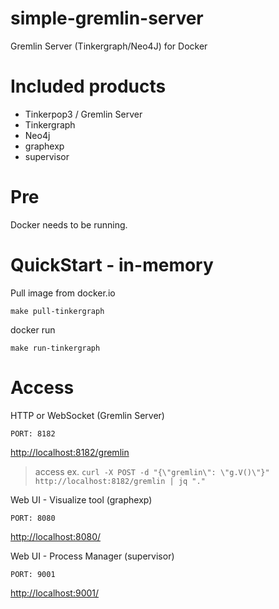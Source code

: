 # simple-gremlin-server
Gremlin Server (Tinkergraph/Neo4J) for Docker

# Included products

- Tinkerpop3 / Gremlin Server
- Tinkergraph
- Neo4j
- graphexp
- supervisor

# Pre

Docker needs to be running.

# QuickStart - in-memory

Pull image from docker.io

```
make pull-tinkergraph
```

docker run

```
make run-tinkergraph
```

# Access

HTTP or WebSocket (Gremlin Server)

`PORT: 8182`

[http://localhost:8182/gremlin](http://localhost:8182/gremlin)

> access ex. `curl -X POST -d "{\"gremlin\": \"g.V()\"}" http://localhost:8182/gremlin | jq "."`

Web UI - Visualize tool (graphexp)

`PORT: 8080`

[http://localhost:8080/](http://localhost:8080/)

Web UI - Process Manager (supervisor)

`PORT: 9001`

[http://localhost:9001/](http://localhost:9001/)